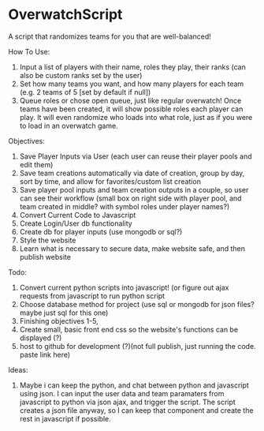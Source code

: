 # OverwatchScript
A script that randomizes teams for you that are well-balanced!

How To Use:
1. Input a list of players with their name, roles they play, their ranks (can also be custom ranks set by the user)
2. Set how many teams you want, and how many players for each team (e.g. 2 teams of 5  [set by default if null])
3. Queue roles or chose open queue, just like regular overwatch!
Once teams have been created, it will show possible roles each player can play. It will even randomize who loads into what role, just as if you were to load in an overwatch game.

Objectives:
1. Save Player Inputs via User (each user can reuse their player pools and edit them)
2. Save team creations automatically via date of creation, group by day, sort by time, and allow for favorites/custom list creation
3. Save player pool inputs and team creation outputs in a couple, so user can see their workflow (small box on right side with player pool, and team created in middle? with symbol roles under player names?)
4. Convert Current Code to Javascript
5. Create Login/User db functionality
6. Create db for player inputs (use mongodb or sql?)
7. Style the website
8. Learn what is necessary to secure data, make website safe, and then publish website


Todo:
1. Convert current python scripts into javascript! (or figure out ajax requests from javascript to run python script
2. Choose database method for project (use sql or mongodb for json files? maybe just sql for this one)
3. Finishing objectives 1-5, 
4. Create small, basic front end css so the website's functions can be displayed (?)
5. host to github for development (?)(not full publish, just running the code. paste link here)

Ideas:
1. Maybe i can keep the python, and chat between python and javascript using json. I can input the user data and team paramaters from javascript to python via json ajax, and trigger the script. The script creates a json file anyway, so I can keep that component and create the rest in javascript if possible.